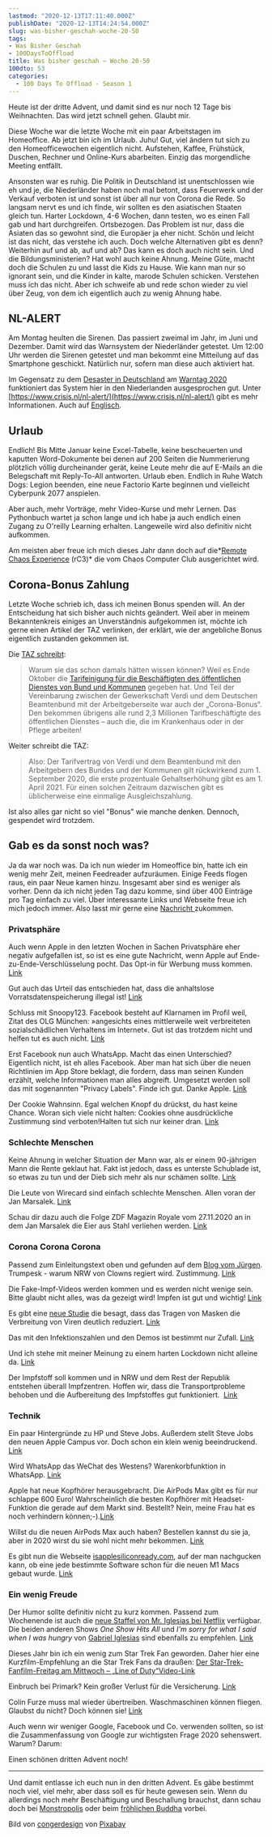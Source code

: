 ```yaml
---
lastmod: "2020-12-13T17:11:40.000Z"
publishDate: "2020-12-13T14:24:54.000Z"
slug: was-bisher-geschah-woche-20-50
tags:
- Was Bisher Geschah
- 100DaysToOffload
title: Was bisher geschah – Woche 20-50
100dto: 53
categories:
  - 100 Days To Offload - Season 1
---
```


Heute ist der dritte Advent, und damit sind es nur noch 12 Tage bis Weihnachten. Das wird jetzt schnell gehen. Glaubt mir. 

Diese Woche war die letzte Woche mit ein paar Arbeitstagen im Homeoffice. Ab jetzt bin ich im Urlaub. Juhu! Gut, viel ändern tut sich zu den Homeofficewochen eigentlich nicht. Aufstehen, Kaffee, Frühstück, Duschen, Rechner und Online-Kurs abarbeiten. Einzig das morgendliche Meeting entfällt. 

Ansonsten war es ruhig. Die Politik in Deutschland ist unentschlossen wie eh und je, die Niederländer haben noch mal betont, dass Feuerwerk und der Verkauf verboten ist und sonst ist über all nur von Corona die Rede. So langsam nervt es und ich finde, wir sollten es den asiatischen Staaten gleich tun. Harter Lockdown, 4-6 Wochen, dann testen, wo es einen Fall gab und hart durchgreifen. Ortsbezogen. Das Problem ist nur, dass die Asiaten das so gewohnt sind, die Europäer ja eher nicht. Schön und leicht ist das nicht, das verstehe ich auch. Doch welche Alternativen gibt es denn? Weiterhin auf und ab, auf und ab? Das kann es doch auch nicht sein. Und die Bildungsministerien? Hat wohl auch keine Ahnung. Meine Güte, macht doch die Schulen zu und lasst die Kids zu Hause. Wie kann man nur so ignorant sein, und die Kinder in kalte, marode Schulen schicken. Verstehen muss ich das nicht. Aber ich schweife ab und rede schon wieder zu viel über Zeug, von dem ich eigentlich auch zu wenig Ahnung habe. 

## NL-ALERT

Am Montag heulten die Sirenen. Das passiert zweimal im Jahr, im Juni und Dezember. Damit wird das Warnsystem der Niederländer getestet. Um 12:00 Uhr werden die Sirenen getestet und man bekommt eine Mitteilung auf das Smartphone geschickt. Natürlich nur, sofern man diese auch aktiviert hat. 

Im Gegensatz zu dem [Desaster in Deutschland](https://www.heise.de/hintergrund/App-Desaster-am-Warntag-Warum-die-Handys-stumm-blieben-4920151.html) am [Warntag 2020](https://www.rnd.de/wissen/warntag-2020-wann-ist-bundesweiter-probealarm-und-was-muss-man-beachten-EGH5P7DNGKTQN2VITJEJV37DTY.html) funktioniert das System hier in den Niederlanden ausgesprochen gut. Unter [https://www.crisis.nl/nl-alert/](https://www.crisis.nl/nl-alert/) gibt es mehr Informationen. Auch auf [Englisch](https://www.crisis.nl/nl-alert/english/). 

## Urlaub

Endlich! Bis Mitte Januar keine Excel-Tabelle, keine bescheuerten und kaputten Word-Dokumente bei denen auf 200 Seiten die Nummerierung plötzlich völlig durcheinander gerät, keine Leute mehr die auf E-Mails an die Belegschaft mit Reply-To-All antworten. Urlaub eben. Endlich in Ruhe Watch Dogs: Legion beenden, eine neue Factorio Karte beginnen und vielleicht Cyberpunk 2077 anspielen. 

Aber auch, mehr Vorträge, mehr Video-Kurse und mehr Lernen. Das Pythonbuch wartet ja schon lange und ich habe ja auch endlich einen Zugang zu O'reilly Learning erhalten. Langeweile wird also definitiv nicht aufkommen. 

Am meisten aber freue ich mich dieses Jahr dann doch auf die*[Remote Chaos Experience](https://events.ccc.de/2020/09/04/rc3-remote-chaos-experience/) (rC3)* die vom Chaos Computer Club ausgerichtet wird. 

## Corona-Bonus Zahlung

Letzte Woche schrieb ich, dass ich meinen Bonus spenden will. An der Entscheidung hat sich bisher auch nichts geändert. Weil aber in meinem Bekanntenkreis einiges an Unverständnis aufgekommen ist, möchte ich gerne einen Artikel der TAZ verlinken, der erklärt, wie der angebliche Bonus eigentlich zustanden gekommen ist. 

Die [TAZ schreibt](https://taz.de/Aufregung-ueber-Corona-Bonus/!5736673/):

> Warum sie das schon damals hätten wissen können? Weil es Ende Oktober die [Tarifeinigung für die Beschäftigten des öffentlichen Dienstes von Bund und Kommunen](https://www.verdi.de/presse/pressemitteilungen/++co++df6f2fd0-16ad-11eb-bacd-001a4a160129) gegeben hat. Und Teil der Vereinbarung zwischen der Gewerkschaft Verdi und dem Deutschen Beamtenbund mit der Arbeitgeberseite war auch der „Corona-Bonus“. Den bekommen übrigens alle rund 2,3 Millionen Tarifbeschäftigte des öffentlichen Dienstes – auch die, die im Krankenhaus oder in der Pflege arbeiten!

Weiter schreibt die TAZ:

> Also: Der Tarifvertrag von Verdi und dem Beamtenbund mit den Arbeitgebern des Bundes und der Kommunen gilt rückwirkend zum 1. September 2020, die erste prozentuale Gehaltserhöhung gibt es am 1. April 2021. Für einen solchen Zeitraum dazwischen gibt es üblicherweise eine einmalige Ausgleichszahlung.

Ist also alles gar nicht so viel "Bonus" wie manche denken. Dennoch, gespendet wird trotzdem. 

## Gab es da sonst noch was?

Ja da war noch was. Da ich nun wieder im Homeoffice bin, hatte ich ein wenig mehr Zeit, meinen Feedreader aufzuräumen. Einige Feeds flogen raus, ein paar Neue kamen hinzu. Insgesamt aber sind es weniger als vorher. Denn da ich nicht jeden Tag dazu komme, sind über 400 Einträge pro Tag einfach zu viel. Über interessante Links und Webseite freue ich mich jedoch immer. Also lasst mir gerne eine [Nachricht ](/contact/)zukommen.  

### Privatsphäre

Auch wenn Apple in den letzten Wochen in Sachen Privatsphäre eher negativ aufgefallen ist, so ist es eine gute Nachricht, wenn Apple auf Ende-zu-Ende-Verschlüsselung pocht. Das Opt-in für Werbung muss kommen. [Link](https://www.heise.de/news/E-Privacy-Apple-pocht-auf-Ende-zu-Ende-Verschluesselung-4983045.html)

Gut auch das Urteil das entschieden hat, dass die anhaltslose Vorratsdatenspeicherung illegal ist! [Link](https://digitalcourage.de/blog/2020/gutachten-vorratsdatenspeicherung-illegal)

Schluss mit Snoopy123. Facebook besteht auf Klarnamen im Profil weil, Zitat des OLG München: »angesichts eines mittlerweile weit verbreiteten sozialschädlichen Verhaltens im Internet«. Gut ist das trotzdem nicht und helfen tut es auch nicht. [Link](https://blog.wdr.de/digitalistan/ist-jetzt-schluss-mit-snoopy123-facebook-darf-auf-klarnamen-bestehen/)

Erst Facebook nun auch WhatsApp. Macht das einen Unterschied? Eigentlich nicht, ist eh alles Facebook. Aber man hat sich über die neuen Richtlinien im App Store beklagt, die fordern, dass man seinen Kunden erzählt, welche Informationen man alles abgreift. Umgesetzt werden soll das mit sogenannten "Privacy Labels". Finde ich gut. Danke Apple. [Link](https://www.macrumors.com/2020/12/09/whatsapp-protests-app-store-privacy-requirements/)

Der Cookie Wahnsinn. Egal welchen Knopf du drückst, du hast keine Chance. Woran sich viele nicht halten: Cookies ohne ausdrückliche Zustimmung sind verboten!Halten tut sich nur keiner dran. [Link](https://www.gutjahr.biz/2020/12/wir-pfeifen-auf-ihre-privatsphaere/)

### Schlechte Menschen

Keine Ahnung in welcher Situation der Mann war, als er einem 90-jährigen Mann die Rente geklaut hat. Fakt ist jedoch, dass es unterste Schublade ist, so etwas zu tun und der Dieb sich mehr als nur schämen sollte. [Link](https://www1.wdr.de/nachrichten/ruhrgebiet/bochumer-polizeisprecher-richtet-wuetenden-brief-an-dieb-100.html)

Die Leute von Wirecard sind einfach schlechte Menschen. Allen voran der Jan Marsalek. [Link](https://www.tagesspiegel.de/gesellschaft/medien/zdf-magazin-royale-so-nahm-boehmermann-den-wirecard-skandal-auseinander/26668026.html)

Schau dir dazu auch die Folge ZDF Magazin Royale vom 27.11.2020 an in dem Jan Marsalek die Eier aus Stahl verliehen werden. [Link](https://www.youtube.com/watch?v=1g1jk_49r2U&amp;list=PLHeo4sayeLKrYP35bIQpbUJFpAvCq1xRM)

### Corona Corona Corona

Passend zum Einleitungstext oben und gefunden auf dem [Blog vom Jürgen](https://happybuddha1975.de/50-kw-2020/). Trumpesk - warum NRW von Clowns regiert wird. Zustimmung. [Link](https://fraunessy.vanessagiese.de/2020/12/12/trumpesk/)

Die Fake-Impf-Videos werden kommen und es werden nicht wenige sein. Bitte glaubt nicht alles, was da gezeigt wird! Impfen ist gut und wichtig! [Link](https://blog.wdr.de/digitalistan/wetten-dass-fake-impf-videos-panik-verbreiten-werden/)

Es gibt eine [neue Studie](https://www.pnas.org/content/early/2020/12/02/2015954117) die besagt, dass das Tragen von Masken die Verbreitung von Viren deutlich reduziert. [Link](https://www.volksverpetzer.de/corona/masken-effektiv-studie-deutschland/)

Das mit den Infektionszahlen und den Demos ist bestimmt nur Zufall. [Link](https://www.der-postillon.com/2020/12/demo-hotspots.html)

Und ich stehe mit meiner Meinung zu einem harten Lockdown nicht alleine da. [Link](https://blog.fefe.de/?ts=a12e3340)

Der Impfstoff soll kommen und in NRW und dem Rest der Republik entstehen überall Impfzentren. Hoffen wir, dass die Transportprobleme behoben und die Aufbereitung des Impfstoffes gut funktioniert.  [Link](https://www1.wdr.de/nachrichten/themen/coronavirus/aufbau-impfzentren-nrw-100.html)

### Technik

Ein paar Hintergründe zu HP und Steve Jobs. Außerdem stellt Steve Jobs den neuen Apple Campus vor. Doch schon ein klein wenig beeindruckend. [Link](https://yewtu.be/watch?v=gtuz5OmOh_M&amp;feature=youtu.be&amp;t=114)

Wird WhatsApp das WeChat des Westens? Warenkorbfunktion in WhatsApp. [Link](https://www.engadget.com/whatsapp-shopping-cart-business-catalog-messaging-120011660.html)

Apple hat neue Kopfhörer herausgebracht. Die AirPods Max gibt es für nur schlappe 600 Euro! Wahrscheinlich die besten Kopfhörer mit Headset-Funktion die gerade auf dem Markt sind. Bestellt? Nein, meine Frau hat es noch verhindern können;-).[Link](https://www.apple.com/shop/buy-airpods/airpods-max)

Willst du die neuen AirPods Max auch haben? Bestellen kannst du sie ja, aber in 2020 wirst du sie wohl nicht mehr bekommen. [Link](https://www.golem.de/news/apple-airpods-max-hat-teilweise-monatelange-lieferzeit-2012-152689.html)

Es gibt nun die Webseite [isapplesiliconready.com](https://isapplesiliconready.com/de), auf der man nachgucken kann, ob eine jede bestimmte Software schon für die neuen M1 Macs gebaut wurde. [Link](https://isapplesiliconready.com/de)

### Ein wenig Freude

Der Humor sollte definitiv nicht zu kurz kommen. Passend zum Wochenende ist auch die [neue Staffel von Mr. Iglesias bei Netflix](https://www.netflix.com/title/80209013) verfügbar. Die beiden anderen Shows *One Show Hits All* und *I'm sorry for what I said when I was hungry* von [Gabriel Iglesias](https://www.netflix.com/browse/person/30072498) sind ebenfalls zu empfehlen. [Link](https://www.netflix.com/title/80209013)

Dieses Jahr bin ich ein wenig zum Star Trek Fan geworden. Daher hier eine Kurzfilm-Empfehlung an die Star Trek Fans da draußen: [Der Star-Trek-Fanfilm-Freitag am Mittwoch – „Line of Duty“](https://www.mindsdelight.de/2020/12/der-star-trek-fanfilm-freitag-am-mittwoch-line-of-duty/)[Video-Link](https://www.mindsdelight.de/2020/12/der-star-trek-fanfilm-freitag-am-mittwoch-line-of-duty/)

Einbruch bei Primark? Kein großer Verlust für die Versicherung. [Link](https://www.der-postillon.com/2017/12/primark.html)

Colin Furze muss mal wieder übertreiben. Waschmaschinen können fliegen. Glaubst du nicht? Doch können sie! [Link](https://www.der-postillon.com/2017/12/primark.html)

Auch wenn wir weniger Google, Facebook und Co. verwenden sollten, so ist die Zusammenfassung von Google zur wichtigsten Frage 2020 sehenswert. Warum? Darum:

Einen schönen dritten Advent noch!

---

Und damit entlasse ich euch nun in den dritten Advent. Es gäbe bestimmt noch viel, viel mehr, aber dass soll es für heute gewesen sein. Wenn du allerdings noch mehr Beschäftigung und Beschallung brauchst, dann schau doch bei [Monstropolis](https://monstropolis.wordpress.com/) oder beim [fröhlichen Buddha](https://happybuddha1975.de/) vorbei.

Bild von [congerdesign](https://pixabay.com/users/congerdesign-509903/?utm_source=link-attribution&amp;utm_medium=referral&amp;utm_campaign=image&amp;utm_content=4646421) von [Pixabay](https://pixabay.com/?utm_source=link-attribution&amp;utm_medium=referral&amp;utm_campaign=image&amp;utm_content=4646421)
